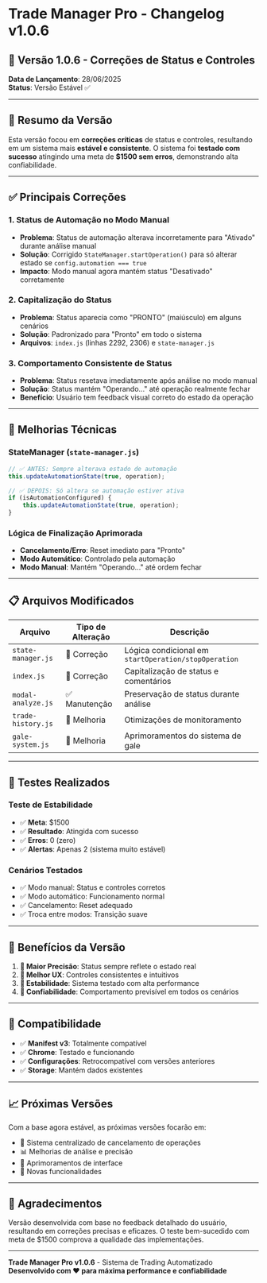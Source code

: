 # Trade Manager Pro - Changelog v1.0.6

## 🚀 **Versão 1.0.6** - Correções de Status e Controles
**Data de Lançamento**: 28/06/2025  
**Status**: Versão Estável ✅

---

## 🎯 **Resumo da Versão**

Esta versão focou em **correções críticas** de status e controles, resultando em um sistema mais **estável e consistente**. O sistema foi **testado com sucesso** atingindo uma meta de **$1500 sem erros**, demonstrando alta confiabilidade.

---

## ✅ **Principais Correções**

### **1. Status de Automação no Modo Manual**
- **Problema**: Status de automação alterava incorretamente para "Ativado" durante análise manual
- **Solução**: Corrigido `StateManager.startOperation()` para só alterar estado se `config.automation === true`
- **Impacto**: Modo manual agora mantém status "Desativado" corretamente

### **2. Capitalização do Status**
- **Problema**: Status aparecia como "PRONTO" (maiúsculo) em alguns cenários
- **Solução**: Padronizado para "Pronto" em todo o sistema
- **Arquivos**: `index.js` (linhas 2292, 2306) e `state-manager.js`

### **3. Comportamento Consistente de Status**
- **Problema**: Status resetava imediatamente após análise no modo manual
- **Solução**: Status mantém "Operando..." até operação realmente fechar
- **Benefício**: Usuário tem feedback visual correto do estado da operação

---

## 🔧 **Melhorias Técnicas**

### **StateManager (`state-manager.js`)**
```javascript
// ✅ ANTES: Sempre alterava estado de automação
this.updateAutomationState(true, operation);

// ✅ DEPOIS: Só altera se automação estiver ativa
if (isAutomationConfigured) {
    this.updateAutomationState(true, operation);
}
```

### **Lógica de Finalização Aprimorada**
- **Cancelamento/Erro**: Reset imediato para "Pronto"
- **Modo Automático**: Controlado pela automação
- **Modo Manual**: Mantém "Operando..." até ordem fechar

---

## 📋 **Arquivos Modificados**

| Arquivo | Tipo de Alteração | Descrição |
|---------|-------------------|-----------|
| `state-manager.js` | 🔧 Correção | Lógica condicional em `startOperation/stopOperation` |
| `index.js` | 🔧 Correção | Capitalização de status e comentários |
| `modal-analyze.js` | ✅ Manutenção | Preservação de status durante análise |
| `trade-history.js` | 🚀 Melhoria | Otimizações de monitoramento |
| `gale-system.js` | 🚀 Melhoria | Aprimoramentos do sistema de gale |

---

## 🧪 **Testes Realizados**

### **Teste de Estabilidade**
- ✅ **Meta**: $1500
- ✅ **Resultado**: Atingida com sucesso
- ✅ **Erros**: 0 (zero)
- ✅ **Alertas**: Apenas 2 (sistema muito estável)

### **Cenários Testados**
- ✅ Modo manual: Status e controles corretos
- ✅ Modo automático: Funcionamento normal
- ✅ Cancelamento: Reset adequado
- ✅ Troca entre modos: Transição suave

---

## 🎉 **Benefícios da Versão**

1. **🎯 Maior Precisão**: Status sempre reflete o estado real
2. **🔧 Melhor UX**: Controles consistentes e intuitivos  
3. **🚀 Estabilidade**: Sistema testado com alta performance
4. **📱 Confiabilidade**: Comportamento previsível em todos os cenários

---

## 🔄 **Compatibilidade**

- ✅ **Manifest v3**: Totalmente compatível
- ✅ **Chrome**: Testado e funcionando
- ✅ **Configurações**: Retrocompatível com versões anteriores
- ✅ **Storage**: Mantém dados existentes

---

## 📈 **Próximas Versões**

Com a base agora estável, as próximas versões focarão em:
- 🔧 Sistema centralizado de cancelamento de operações
- 📊 Melhorias de análise e precisão
- 🎨 Aprimoramentos de interface
- 🚀 Novas funcionalidades

---

## 🙏 **Agradecimentos**

Versão desenvolvida com base no feedback detalhado do usuário, resultando em correções precisas e eficazes. O teste bem-sucedido com meta de $1500 comprova a qualidade das implementações.

---

**Trade Manager Pro v1.0.6** - Sistema de Trading Automatizado  
**Desenvolvido com ❤️ para máxima performance e confiabilidade** 